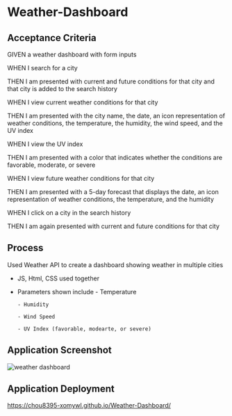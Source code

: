 # Weather-Dashboard

## Acceptance Criteria

GIVEN a weather dashboard with form inputs

WHEN I search for a city

THEN I am presented with current and future conditions for that city and that city is added to the search history

WHEN I view current weather conditions for that city

THEN I am presented with the city name, the date, an icon representation of weather conditions, the temperature, the humidity, the wind speed, and the UV index

WHEN I view the UV index

THEN I am presented with a color that indicates whether the conditions are favorable, moderate, or severe

WHEN I view future weather conditions for that city

THEN I am presented with a 5-day forecast that displays the date, an icon representation of weather conditions, the temperature, and the humidity

WHEN I click on a city in the search history

THEN I am again presented with current and future conditions for that city

## Process

Used Weather API to create a dashboard showing weather in multiple cities

  - JS, Html, CSS used together
 
  - Parameters shown include 
        - Temperature
        
        - Humidity
        
        - Wind Speed
        
        - UV Index (favorable, modearte, or severe)
        
## Application Screenshot 

![weather dashboard](https://user-images.githubusercontent.com/100788562/177678792-2468d4c8-0507-48e2-99ae-98c4ad64c21f.jpg)

## Application Deployment

https://chou8395-xomywl.github.io/Weather-Dashboard/

      
